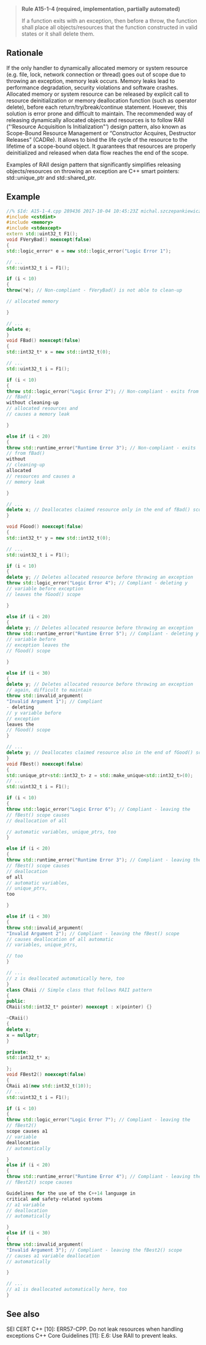 > **Rule A15-1-4 (required, implementation, partially automated)**
>
> If a function exits with an exception, then before a throw, the function shall
> place all objects/resources that the function constructed in valid states or
> it shall delete them.

## Rationale

If the only handler to dynamically allocated memory or system resource (e.g. file,
lock, network connection or thread) goes out of scope due to throwing an exception,
memory leak occurs. Memory leaks lead to performance degradation, security
violations and software crashes.
Allocated memory or system resource can be released by explicit call to resource
deinitialization or memory deallocation function (such as operator delete), before
each return/try/break/continue statement. However, this solution is error prone and
difficult to maintain.
The recommended way of releasing dynamically allocated objects and resources is
to follow RAII ("‘Resource Acquisition Is Initialization"’) design pattern, also known as
Scope-Bound Resource Management or “Constructor Acquires, Destructor
Releases” (CADRe). It allows to bind the life cycle of the resource to the lifetime of a
scope-bound object. It guarantees that resources are properly deinitialized and
released when data flow reaches the end of the scope.

Examples of RAII design pattern that significantly simplifies releasing
objects/resources on throwing an exception are C++ smart pointers: std::unique_ptr
and std::shared_ptr.

## Example

```cpp
//% $Id: A15-1-4.cpp 289436 2017-10-04 10:45:23Z michal.szczepankiewicz $
#include <cstdint>
#include <memory>
#include <stdexcept>
extern std::uint32_t F1();
void FVeryBad() noexcept(false)
{
std::logic_error* e = new std::logic_error("Logic Error 1");

// ...
std::uint32_t i = F1();

if (i < 10)
{
throw(*e); // Non-compliant - fVeryBad() is not able to clean-up

// allocated memory

}

// ...
delete e;
}
void FBad() noexcept(false)
{
std::int32_t* x = new std::int32_t(0);

// ...
std::uint32_t i = F1();

if (i < 10)
{
throw std::logic_error("Logic Error 2"); // Non-compliant - exits from
// fBad()
without cleaning-up
// allocated resources and
// causes a memory leak

}

else if (i < 20)
{
throw std::runtime_error("Runtime Error 3"); // Non-compliant - exits
// from fBad()
without
// cleaning-up
allocated
// resources and causes a
// memory leak

}

// ...
delete x; // Deallocates claimed resource only in the end of fBad() scope
}

void FGood() noexcept(false)
{
std::int32_t* y = new std::int32_t(0);

// ...
std::uint32_t i = F1();

if (i < 10)
{
delete y; // Deletes allocated resource before throwing an exception
throw std::logic_error("Logic Error 4"); // Compliant - deleting y
// variable before exception
// leaves the fGood() scope

}

else if (i < 20)
{
delete y; // Deletes allocated resource before throwing an exception
throw std::runtime_error("Runtime Error 5"); // Compliant - deleting y
// variable before
// exception leaves the
// fGood() scope

}

else if (i < 30)
{
delete y; // Deletes allocated resource before throwing an exception
// again, difficult to maintain
throw std::invalid_argument(
"Invalid Argument 1"); // Compliant
- deleting
// y variable before
// exception
leaves the
// fGood() scope
}

// ...
delete y; // Deallocates claimed resource also in the end of fGood() scope
}
void FBest() noexcept(false)
{
std::unique_ptr<std::int32_t> z = std::make_unique<std::int32_t>(0);
// ...
std::uint32_t i = F1();

if (i < 10)
{
throw std::logic_error("Logic Error 6"); // Compliant - leaving the
// fBest() scope causes
// deallocation of all

// automatic variables, unique_ptrs, too
}

else if (i < 20)
{
throw std::runtime_error("Runtime Error 3"); // Compliant - leaving the
// fBest() scope causes
// deallocation
of all
// automatic variables,
// unique_ptrs,
too

}

else if (i < 30)
{
throw std::invalid_argument(
"Invalid Argument 2"); // Compliant - leaving the fBest() scope
// causes deallocation of all automatic
// variables, unique_ptrs,

// too
}

// ...
// z is deallocated automatically here, too
}
class CRaii // Simple class that follows RAII pattern
{
public:
CRaii(std::int32_t* pointer) noexcept : x(pointer) {}

~CRaii()
{
delete x;
x = nullptr;
}

private:
std::int32_t* x;

};
void FBest2() noexcept(false)
{
CRaii a1(new std::int32_t(10));
// ...
std::uint32_t i = F1();

if (i < 10)
{
throw std::logic_error("Logic Error 7"); // Compliant - leaving the
// fBest2()
scope causes a1
// variable
deallocation
// automatically

}
else if (i < 20)
{
throw std::runtime_error("Runtime Error 4"); // Compliant - leaving the
// fBest2() scope causes

Guidelines for the use of the C++14 language in
critical and safety-related systems
// a1 variable
// deallocation
// automatically

}
else if (i < 30)
{
throw std::invalid_argument(
"Invalid Argument 3"); // Compliant - leaving the fBest2() scope
// causes a1 variable deallocation
// automatically

}

// ...
// a1 is deallocated automatically here, too
}

```

## See also

SEI CERT C++ [10]: ERR57-CPP. Do not leak resources when handling
exceptions
C++ Core Guidelines [11]: E.6: Use RAII to prevent leaks.
